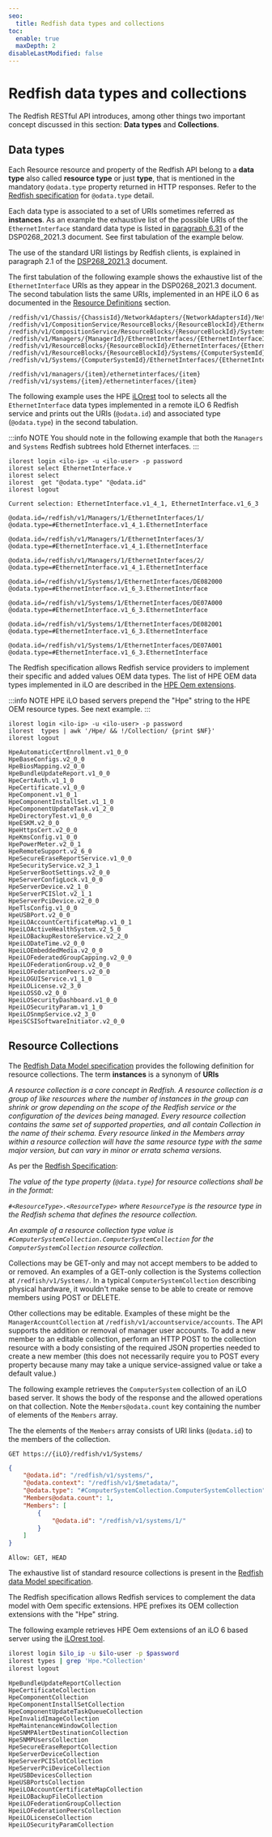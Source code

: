 ```yaml
---
seo:
  title: Redfish data types and collections
toc:
  enable: true
  maxDepth: 2
disableLastModified: false
---
```


# Redfish data types and collections

The Redfish RESTful API introduces, among other things two important concept
 discussed in this section: **Data types** and **Collections**.  

## Data types

Each Resource resource and property of the Redfish API belong to a
**data type** also called **resource type** or just **type**, that is
mentioned in the mandatory `@odata.type` property returned in HTTP responses.
Refer to the <a href="https://www.dmtf.org/sites/default/files/standards/documents/DSP0266_1.6.0.pdf" target="_blank">
Redfish specification</a> for `@odata.type` detail.

Each data type is associated to a set of URIs sometimes referred as
**instances**. As an example the exhaustive list of the possible URIs of
the `EthernetInterface` standard data type is listed in
<a href="https://www.dmtf.org/sites/default/files/standards/documents/DSP0268_2021.3.pdf" target="_blank">paragraph 6.31</a>
of the DSP0268_2021.3 document. See first tabulation of the example below.

The use of the standard URI listings by Redfish clients, is explained
in paragraph 2.1 of the <a href="https://www.dmtf.org/sites/default/files/standards/documents/DSP0268_2021.3.pdf" target="_blank">DSP268_2021.3</a>
document.

The first tabulation of the following example shows the exhaustive list
of the `EthernetInterface` URIs as they appear in the DSP0268\_2021.3 document.
The second tabulation lists the same URIs, implemented in an HPE iLO 6 as documented
in the
[Resource Definitions](/docs/redfishservices/ilos/{{process.env.LATEST_ILO_GEN_VERSION}}/{{process.env.LATEST_ILO_GEN_VERSION}}_{{process.env.LATEST_FW_VERSION}}/{{process.env.LATEST_ILO_GEN_VERSION}}_network_resourcedefns{{process.env.LATEST_FW_VERSION}}/#ethernetinterface)
section.

```text Standard EthernetInterface URIs
/redfish/v1/Chassis/{ChassisId}/NetworkAdapters/{NetworkAdaptersId}/NetworkDeviceFunctions/{NetworkDeviceFunctionId}/EthernetInterfaces/{EthernetInterfaceId}
/redfish/v1/CompositionService/ResourceBlocks/{ResourceBlockId}/EthernetInterfaces/{EthernetInterfaceId}
/redfish/v1/CompositionService/ResourceBlocks/{ResourceBlockId}/Systems/{ComputerSystemId}/EthernetInterfaces/{EthernetInterfaceId}
/redfish/v1/Managers/{ManagerId}/EthernetInterfaces/{EthernetInterfaceId}
/redfish/v1/ResourceBlocks/{ResourceBlockId}/EthernetInterfaces/{EthernetInterfaceId}
/redfish/v1/ResourceBlocks/{ResourceBlockId}/Systems/{ComputerSystemId}/EthernetInterfaces/{EthernetInterfaceId}
/redfish/v1/Systems/{ComputerSystemId}/EthernetInterfaces/{EthernetInterfaceId}
```

```text iLO 6 documented EthernetInteface URIs
/redfish/v1/managers/{item}/ethernetinterfaces/{item}
/redfish/v1/systems/{item}/ethernetinterfaces/{item}
```

The following example uses the HPE
<a href="https://www.hpe.com/info/resttool/" target="_blank">iLOrest</a>
tool to selects all the `EthernetInterface` data types implemented
in a remote iLO 6 Redfish service and prints out the URIs (`@odata.id`)
and associated type (`@odata.type`) in the second tabulation.

:::info NOTE
You should note in the following example that both
the `Managers` and `Systems` Redfish subtrees hold Ethernet interfaces.
:::

```shell iLOrest query
ilorest login <ilo-ip> -u <ilo-user> -p password
ilorest select EthernetInterface.v
ilorest select
ilorest  get "@odata.type" "@odata.id"
ilorest logout 
```

```shell iLOrest response output
Current selection: EthernetInterface.v1_4_1, EthernetInterface.v1_6_3

@odata.id=/redfish/v1/Managers/1/EthernetInterfaces/1/
@odata.type=#EthernetInterface.v1_4_1.EthernetInterface

@odata.id=/redfish/v1/Managers/1/EthernetInterfaces/3/
@odata.type=#EthernetInterface.v1_4_1.EthernetInterface

@odata.id=/redfish/v1/Managers/1/EthernetInterfaces/2/
@odata.type=#EthernetInterface.v1_4_1.EthernetInterface

@odata.id=/redfish/v1/Systems/1/EthernetInterfaces/DE082000
@odata.type=#EthernetInterface.v1_6_3.EthernetInterface

@odata.id=/redfish/v1/Systems/1/EthernetInterfaces/DE07A000
@odata.type=#EthernetInterface.v1_6_3.EthernetInterface

@odata.id=/redfish/v1/Systems/1/EthernetInterfaces/DE082001
@odata.type=#EthernetInterface.v1_6_3.EthernetInterface

@odata.id=/redfish/v1/Systems/1/EthernetInterfaces/DE07A001
@odata.type=#EthernetInterface.v1_6_3.EthernetInterface

```

The Redfish specification allows Redfish service providers to
implement their specific and added values OEM data types. The list
of HPE OEM data types implemented in iLO are described in the
[HPE Oem extensions](/docs/redfishservices/ilos/{{process.env.LATEST_ILO_GEN_VERSION}}/{{process.env.LATEST_ILO_GEN_VERSION}}_{{process.env.LATEST_FW_VERSION}}/{{process.env.LATEST_ILO_GEN_VERSION}}_hpe_resourcedefns{{process.env.LATEST_FW_VERSION}}/).

:::info NOTE
HPE iLO based servers prepend the "Hpe" string to the
HPE OEM resource types. See next example.
:::

```text Retrieve Oem/Hpe data types with iLOrest
ilorest login <ilo-ip> -u <ilo-user> -p password
ilorest  types | awk '/Hpe/ && !/Collection/ {print $NF}'
ilorest logout
```

```text iLOrest output
HpeAutomaticCertEnrollment.v1_0_0
HpeBaseConfigs.v2_0_0
HpeBiosMapping.v2_0_0
HpeBundleUpdateReport.v1_0_0
HpeCertAuth.v1_1_0
HpeCertificate.v1_0_0
HpeComponent.v1_0_1
HpeComponentInstallSet.v1_1_0
HpeComponentUpdateTask.v1_2_0
HpeDirectoryTest.v1_0_0
HpeESKM.v2_0_0
HpeHttpsCert.v2_0_0
HpeKmsConfig.v1_0_0
HpePowerMeter.v2_0_1
HpeRemoteSupport.v2_6_0
HpeSecureEraseReportService.v1_0_0
HpeSecurityService.v2_3_1
HpeServerBootSettings.v2_0_0
HpeServerConfigLock.v1_0_0
HpeServerDevice.v2_1_0
HpeServerPCISlot.v2_1_1
HpeServerPciDevice.v2_0_0
HpeTlsConfig.v1_0_0
HpeUSBPort.v2_0_0
HpeiLOAccountCertificateMap.v1_0_1
HpeiLOActiveHealthSystem.v2_5_0
HpeiLOBackupRestoreService.v2_2_0
HpeiLODateTime.v2_0_0
HpeiLOEmbeddedMedia.v2_0_0
HpeiLOFederatedGroupCapping.v2_0_0
HpeiLOFederationGroup.v2_0_0
HpeiLOFederationPeers.v2_0_0
HpeiLOGUIService.v1_1_0
HpeiLOLicense.v2_3_0
HpeiLOSSO.v2_0_0
HpeiLOSecurityDashboard.v1_0_0
HpeiLOSecurityParam.v1_1_0
HpeiLOSnmpService.v2_3_0
HpeiSCSISoftwareInitiator.v2_0_0
```

## Resource Collections

The <a href="https://www.dmtf.org/sites/default/files/standards/documents/DSP0268_2021.3.pdf" target="_blank">
Redfish Data Model specification</a> provides the following definition
for resource collections. The term **instances** is a synonym of **URIs**

_A resource collection is a core concept in Redfish. A resource collection
is a group of like resources where the number of instances in the group
can shrink or grow depending on the scope of the Redfish service or the
configuration of the devices being managed. Every resource collection
contains the same set of supported properties, and all contain Collection
in the name of their schema. Every resource linked in the Members array
within a resource collection will have the same resource type with the
same major version, but can vary in minor or errata schema versions._

As per the <a href="https://www.dmtf.org/sites/default/files/standards/documents/DSP0266_1.6.0.pdf" target="_blank"> Redfish Specification</a>:

_The value of the type property (`@data.type`) for
resource collections shall be in the format:_

_`#<ResourceType>.<ResourceType>` where `ResourceType` is
the resource type in the Redfish schema that defines the resource collection._

_An example of a resource collection type value is
`#ComputerSystemCollection.ComputerSystemCollection` for the
`ComputerSystemCollection` resource collection._

Collections may be GET-only and may not accept members to be added
to or removed. An examples of a GET-only collection is the Systems collection
at `/redfish/v1/Systems/`. In a typical `ComputerSystemCollection` describing
physical hardware, it wouldn't make sense to be able to create or remove
members using POST or DELETE.

Other collections may be editable. Examples of these might be the
`ManagerAccountCollection` at `/redfish/v1/accountservice/accounts`.
The API supports the addition or removal of manager user accounts.
To add a new member to an editable collection, perform an HTTP POST
to the collection resource with a body consisting of the required JSON
properties needed to create a new member (this does not necessarily
require you to POST every property because many may take a unique
service-assigned value or take a default value.)

The following example retrieves the `ComputerSystem` collection of
an iLO based server. It shows the body of the response and the
allowed operations on that collection. Note the `Members@odata.count`
key containing the number of elements of the `Members` array.

The the elements of the `Members`  array consists of URI links
(`@odata.id`) to the members of the collection.

```text GET request
GET https://{iLO}/redfish/v1/Systems/
```

```json response body
{
    "@odata.id": "/redfish/v1/systems/",
    "@odata.context": "/redfish/v1/$metadata/",
    "@odata.type": "#ComputerSystemCollection.ComputerSystemCollection",
    "Members@odata.count": 1,
    "Members": [
        {
            "@odata.id": "/redfish/v1/systems/1/"
        }
    ]
}
```

```text Allow response header
Allow: GET, HEAD
```

The exhaustive list of standard resource collections is present in the
<a href="https://www.dmtf.org/sites/default/files/standards/documents/DSP0268_2021.3.pdf" target="_blank"> Redfish data Model specification</a>.

The Redfish specification allows Redfish services to complement the
data model with Oem specific extensions. HPE prefixes its OEM
collection extensions with the "Hpe" string.

The following example retrieves HPE Oem extensions of an iLO 6 based
server using the <a href="https://www.hpe.com/info/resttool" target="_blank">iLOrest tool</a>.

```bash iLOrest request
ilorest login $ilo_ip -u $ilo-user -p $password
ilorest types | grep 'Hpe.*Collection'
ilorest logout
```

```text Output
HpeBundleUpdateReportCollection
HpeCertificateCollection
HpeComponentCollection
HpeComponentInstallSetCollection
HpeComponentUpdateTaskQueueCollection
HpeInvalidImageCollection
HpeMaintenanceWindowCollection
HpeSNMPAlertDestinationCollection
HpeSNMPUsersCollection
HpeSecureEraseReportCollection
HpeServerDeviceCollection
HpeServerPCISlotCollection
HpeServerPciDeviceCollection
HpeUSBDevicesCollection
HpeUSBPortsCollection
HpeiLOAccountCertificateMapCollection
HpeiLOBackupFileCollection
HpeiLOFederationGroupCollection
HpeiLOFederationPeersCollection
HpeiLOLicenseCollection
HpeiLOSecurityParamCollection
```
